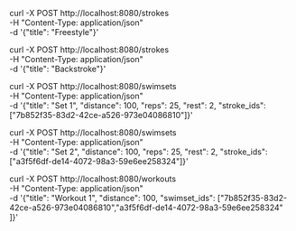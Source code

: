 





curl -X POST http://localhost:8080/strokes \
    -H "Content-Type: application/json" \
    -d '{"title": "Freestyle"}'

curl -X POST http://localhost:8080/strokes \
    -H "Content-Type: application/json" \
    -d '{"title": "Backstroke"}'

curl -X POST http://localhost:8080/swimsets  \
-H "Content-Type: application/json" \
-d '{"title": "Set 1", "distance": 100, "reps": 25,  "rest": 2, "stroke_ids": ["7b852f35-83d2-42ce-a526-973e04086810"]}'

curl -X POST http://localhost:8080/swimsets  \
-H "Content-Type: application/json" \
-d '{"title": "Set 2", "distance": 100, "reps": 25,  "rest": 2, "stroke_ids": ["a3f5f6df-de14-4072-98a3-59e6ee258324"]}'

curl -X POST http://localhost:8080/workouts  \
-H "Content-Type: application/json" \
-d '{"title": "Workout 1", "distance": 100, "swimset_ids": ["7b852f35-83d2-42ce-a526-973e04086810","a3f5f6df-de14-4072-98a3-59e6ee258324" ]}'